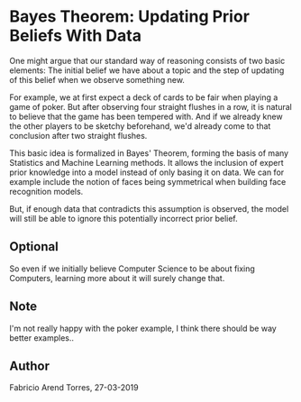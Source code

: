 # Bayes Theorem: Updating Prior Beliefs With Data
One might argue that our standard way of reasoning consists of two basic elements: 
The initial belief we have about a topic and the step of updating of this belief when we observe something new. 

For example, we at first expect a deck of cards to be fair when playing a game of poker. But after observing four straight flushes in a row, it is natural to believe that the game has been tempered with.
And if we already knew the other players to be sketchy beforehand, we'd already come to that conclusion after two straight flushes.

This basic idea is formalized in Bayes' Theorem, forming the basis of many Statistics and Machine Learning methods.
It allows the inclusion of expert prior knowledge into a model instead of only basing it on data. We can for example include the notion of faces being symmetrical when building face recognition models.

But, if enough data that contradicts this assumption is observed, the model will still be able to ignore this potentially incorrect prior belief.

## Optional
So even if we initially believe Computer Science to be about fixing Computers, learning more about it will surely change that.

## Note
I'm not really happy with the poker example, I think there should be way better examples..


## Author
Fabricio Arend Torres, 27-03-2019

